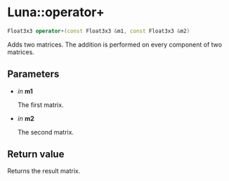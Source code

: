 # Luna::operator+

```c++
Float3x3 operator+(const Float3x3 &m1, const Float3x3 &m2)
```

Adds two matrices. The addition is performed on every component of two matrices. 



## Parameters
* *in* **m1**

    The first matrix. 

* *in* **m2**

    The second matrix. 

## Return value
Returns the result matrix. 


